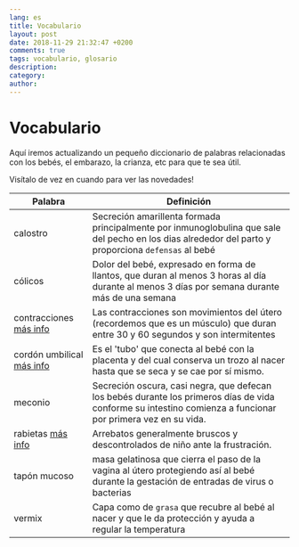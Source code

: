 ```yaml
---
lang: es
title: Vocabulario
layout: post
date: 2018-11-29 21:32:47 +0200
comments: true
tags: vocabulario, glosario
description:
category:
author:
---
```


# Vocabulario

Aquí iremos actualizando un pequeño diccionario de palabras relacionadas con los bebés, el embarazo, la crianza, etc para que te sea útil.

Visítalo de vez en cuando para ver las novedades!

| Palabra                                              | Definición                                                                                                                                                   |
| ---------------------------------------------------- | ------------------------------------------------------------------------------------------------------------------------------------------------------------ |
| calostro                                             | Secreción amarillenta formada principalmente por inmunoglobulina que sale del pecho en los dias alrededor del parto y proporciona `defensas` al bebé         |
| cólicos                                              | Dolor del bebé, expresado en forma de llantos, que duran al menos 3 horas al día durante al menos 3 días por semana durante más de una semana                |
| contracciones [más info]({filename}contracciones.md) | Las contracciones son movimientos del útero (recordemos que es un músculo) que duran entre 30 y 60 segundos y son intermitentes                              |
| cordón umbilical [más info]({filename}cordon.md)     | Es el 'tubo' que conecta al bebé con la placenta y del cual conserva un trozo al nacer hasta que se seca y se cae por sí mismo.                              |
| meconio                                              | Secreción oscura, casi negra, que defecan los bebés durante los primeros días de vida conforme su intestino comienza a funcionar por primera vez en su vida. |
| rabietas [más info]({filename}las-rabietas.md)       | Arrebatos generalmente bruscos y descontrolados de niño ante la frustración.                                                                                 |
| tapón mucoso                                         | masa gelatinosa que cierra el paso de la vagina al útero protegiendo así al bebé durante la gestación de entradas de virus o bacterias                       |
| vermix                                               | Capa como de `grasa` que recubre al bebé al nacer y que le da protección y ayuda a regular la temperatura                                                    |
